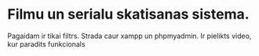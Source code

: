 # Filmu un serialu skatisanas sistema. 
Pagaidam ir tikai filtrs.
Strada caur xampp un phpmyadmin.
Ir pielikts video, kur paradits funkcionals
